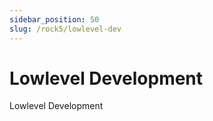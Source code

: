 ```yaml
---
sidebar_position: 50
slug: /rock5/lowlevel-dev
---
```


# Lowlevel Development

Lowlevel Development

<!-- <DocCardList /> -->
